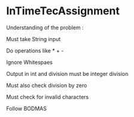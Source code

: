 # InTimeTecAssignment

Understanding of the problem :

Must take String input 

Do operations like * + - 

Ignore Whitespaes 

Output in int and division must be integer division 

Must also check division by zero 

Must check for invalid characters 

Follow BODMAS 